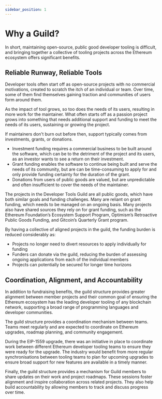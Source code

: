 ```yaml
---
sidebar_position: 1
---
```



# Why a Guild?

In short, maintaining open-source, public good developer tooling is difficult, and bringing together a collective of tooling projects across the Ethereum ecosystem offers significant benefits.

## Reliable Runway, Reliable Tools

Developer tools often start off as open-source projects with no commercial motivations, created to scratch the itch of an individual or team. Over time, some of them find themselves gaining traction and communities of users form around them.

As the impact of tool grows, so too does the needs of its users, resulting in more work for the maintainer. What often starts off as a passion project grows into something that needs additional support and funding to meet the needs of its users, sustaining or growing the project.

If maintainers don't burn out before then, support typically comes from investments, grants, or donations. 
- Investment funding requires a commercial business to be built around the software, which can be to the detriment of the project and its users, as an investor wants to see a return on their investment.
- Grant funding enables the software to continue being built and serve the needs of its community, but are can be time-consuming to apply for and only provide funding certainty for the duration of the grant.
- Donations from users of public goods are valued, but are unpredictable and often insufficient to cover the needs of the maintainer.

The projects in the Developer Tools Guild are all public goods, which have both similar goals and funding challenges. Many are reliant on grant funding, which needs to be managed on an ongoing basis. Many projects also have shared sources they rely on for grant funding, such as the Ethereum Foundation’s Ecosystem Support Program, Optimism’s Retroactive Public Goods Funding, and Gitcoin’s Quarterly Grant program.

By having a collective of aligned projects in the guild, the funding burden is reduced considerably as:
- Projects no longer need to divert resources to apply individually for funding
- Funders can donate via the guild, reducing the burden of assessing ongoing applications from each of the individual members
- Projects can potentially be secured for longer time horizons

## Coordination, Alignment, and Accountability

In addition to fundraising benefits, the guild structure provides greater alignment between member projects and their common goal of ensuring the Ethereum ecosystem has the leading developer tooling of any blockchain network, supporting a broad range of programming languages and developer communities.

The guild structure provides a coordination mechanism between teams. Teams meet regularly and are expected to coordinate on Ethereum upgrades, roadmap planning, and community engagement.

During the EIP-1559 upgrade, there was an initiative in place to coordinate work between different Ethereum developer tooling teams to ensure they were ready for the upgrade. The industry would benefit from more regular synchronisations between tooling teams to plan for upcoming upgrades to ensure broad support for new features are available in a timely manner.

Finally, the guild structure provides a mechanism for Guild members to share updates on their work and project roadmaps. These sessions foster alignment and inspire collaboration across related projects. They also help build accountability by allowing members to track and discuss progress over time.